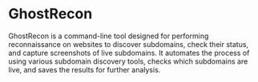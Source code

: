 # GhostRecon
GhostRecon is a command-line tool designed for performing reconnaissance on websites to discover subdomains, check their status, and capture screenshots of live subdomains. It automates the process of using various subdomain discovery tools, checks which subdomains are live, and saves the results for further analysis.
